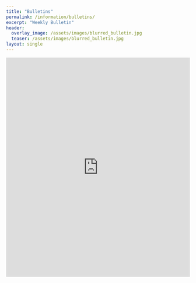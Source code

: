 ```yaml
---
title: "Bulletins"
permalink: /information/bulletins/
excerpt: "Weekly Bulletin"
header:
  overlay_image: /assets/images/blurred_bulletin.jpg
  teaser: /assets/images/blurred_bulletin.jpg
layout: single
---
```


<!-- Switch to dropbox from Google Drive-->
<iframe src="https://drive.google.com/embeddedfolderview?id=168uqAJvS1aWFGYY3H82BgoglTGn75mRO#list" style="width:100%; height:600px; border:0;"></iframe>
